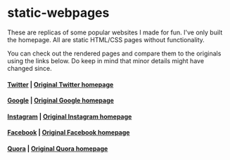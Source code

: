 # static-webpages

These are replicas of some popular websites I made for fun. I've only built the homepage. All are static HTML/CSS pages without functionality. 

You can check out the rendered pages and compare them to the originals using the links below. Do keep in mind that minor details might have changed since.

#### [Twitter](https://siddheshranade.github.io/static-webpages/twitter) | [Original Twitter homepage](https://twitter.com)

#### [Google](https://siddheshranade.github.io/static-webpages/google) | [Original Google homepage](https://google.com)

#### [Instagram](https://siddheshranade.github.io/static-webpages/instagram) | [Original Instagram homepage](https://instagram.com)

#### [Facebook](https://siddheshranade.github.io/static-webpages/facebook) | [Original Facebook homepage](https://facebook.com)

#### [Quora](https://siddheshranade.github.io/static-webpages/quora) | [Original Quora homepage](https://quora.com)
